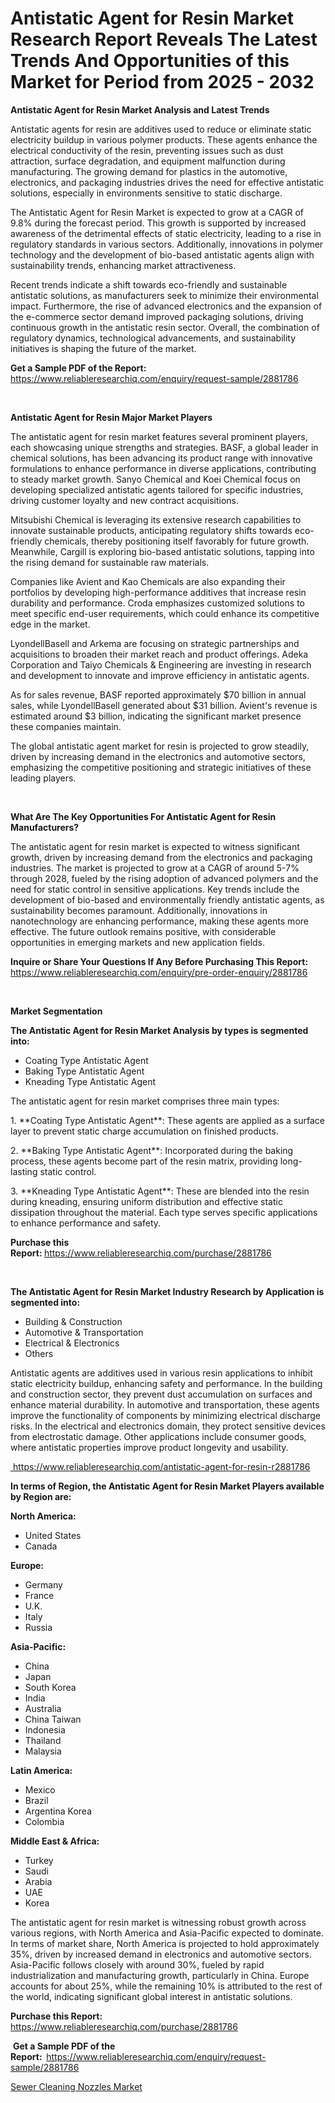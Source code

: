 <p><h1>Antistatic Agent for Resin Market Research Report Reveals The Latest Trends And Opportunities of this Market for Period from 2025 - 2032</h1></p><p><strong>Antistatic Agent for Resin Market Analysis and Latest Trends</strong></p>
<p><p>Antistatic agents for resin are additives used to reduce or eliminate static electricity buildup in various polymer products. These agents enhance the electrical conductivity of the resin, preventing issues such as dust attraction, surface degradation, and equipment malfunction during manufacturing. The growing demand for plastics in the automotive, electronics, and packaging industries drives the need for effective antistatic solutions, especially in environments sensitive to static discharge.</p><p>The Antistatic Agent for Resin Market is expected to grow at a CAGR of 9.8% during the forecast period. This growth is supported by increased awareness of the detrimental effects of static electricity, leading to a rise in regulatory standards in various sectors. Additionally, innovations in polymer technology and the development of bio-based antistatic agents align with sustainability trends, enhancing market attractiveness.</p><p>Recent trends indicate a shift towards eco-friendly and sustainable antistatic solutions, as manufacturers seek to minimize their environmental impact. Furthermore, the rise of advanced electronics and the expansion of the e-commerce sector demand improved packaging solutions, driving continuous growth in the antistatic resin sector. Overall, the combination of regulatory dynamics, technological advancements, and sustainability initiatives is shaping the future of the market.</p></p>
<p><strong>Get a Sample PDF of the Report:&nbsp;</strong> <a href="https://www.reliableresearchiq.com/enquiry/request-sample/2881786?utm_campaign=3058&utm_medium=2&utm_source=Github&utm_content=ia&utm_term=12032025&utm_id=antistatic-agent-for-resin">https://www.reliableresearchiq.com/enquiry/request-sample/2881786</a></p>
<p>&nbsp;</p>
<p><strong>Antistatic Agent for Resin Major Market Players</strong></p>
<p><p>The antistatic agent for resin market features several prominent players, each showcasing unique strengths and strategies. BASF, a global leader in chemical solutions, has been advancing its product range with innovative formulations to enhance performance in diverse applications, contributing to steady market growth. Sanyo Chemical and Koei Chemical focus on developing specialized antistatic agents tailored for specific industries, driving customer loyalty and new contract acquisitions.</p><p>Mitsubishi Chemical is leveraging its extensive research capabilities to innovate sustainable products, anticipating regulatory shifts towards eco-friendly chemicals, thereby positioning itself favorably for future growth. Meanwhile, Cargill is exploring bio-based antistatic solutions, tapping into the rising demand for sustainable raw materials.</p><p>Companies like Avient and Kao Chemicals are also expanding their portfolios by developing high-performance additives that increase resin durability and performance. Croda emphasizes customized solutions to meet specific end-user requirements, which could enhance its competitive edge in the market.</p><p>LyondellBasell and Arkema are focusing on strategic partnerships and acquisitions to broaden their market reach and product offerings. Adeka Corporation and Taiyo Chemicals & Engineering are investing in research and development to innovate and improve efficiency in antistatic agents.</p><p>As for sales revenue, BASF reported approximately $70 billion in annual sales, while LyondellBasell generated about $31 billion. Avient's revenue is estimated around $3 billion, indicating the significant market presence these companies maintain.</p><p>The global antistatic agent market for resin is projected to grow steadily, driven by increasing demand in the electronics and automotive sectors, emphasizing the competitive positioning and strategic initiatives of these leading players.</p></p>
<p>&nbsp;</p>
<p><strong>What Are The Key Opportunities For Antistatic Agent for Resin Manufacturers?</strong></p>
<p><p>The antistatic agent for resin market is expected to witness significant growth, driven by increasing demand from the electronics and packaging industries. The market is projected to grow at a CAGR of around 5-7% through 2028, fueled by the rising adoption of advanced polymers and the need for static control in sensitive applications. Key trends include the development of bio-based and environmentally friendly antistatic agents, as sustainability becomes paramount. Additionally, innovations in nanotechnology are enhancing performance, making these agents more effective. The future outlook remains positive, with considerable opportunities in emerging markets and new application fields.</p></p>
<p><strong>Inquire or Share Your Questions If Any Before Purchasing This Report:</strong> <a href="https://www.reliableresearchiq.com/enquiry/pre-order-enquiry/2881786?utm_campaign=3058&utm_medium=2&utm_source=Github&utm_content=ia&utm_term=12032025&utm_id=antistatic-agent-for-resin">https://www.reliableresearchiq.com/enquiry/pre-order-enquiry/2881786</a></p>
<p>&nbsp;</p>
<p><strong>Market Segmentation</strong></p>
<p><strong>The Antistatic Agent for Resin Market Analysis by types is segmented into:</strong></p>
<p><ul><li>Coating Type Antistatic Agent</li><li>Baking Type Antistatic Agent</li><li>Kneading Type Antistatic Agent</li></ul></p>
<p><p>The antistatic agent for resin market comprises three main types: </p><p>1. **Coating Type Antistatic Agent**: These agents are applied as a surface layer to prevent static charge accumulation on finished products.</p><p>   </p><p>2. **Baking Type Antistatic Agent**: Incorporated during the baking process, these agents become part of the resin matrix, providing long-lasting static control.</p><p>3. **Kneading Type Antistatic Agent**: These are blended into the resin during kneading, ensuring uniform distribution and effective static dissipation throughout the material. Each type serves specific applications to enhance performance and safety.</p></p>
<p><strong>Purchase this Report:&nbsp;</strong><a href="https://www.reliableresearchiq.com/purchase/2881786?utm_campaign=3058&utm_medium=2&utm_source=Github&utm_content=ia&utm_term=12032025&utm_id=antistatic-agent-for-resin">https://www.reliableresearchiq.com/purchase/2881786</a></p>
<p>&nbsp;</p>
<p><strong>The Antistatic Agent for Resin Market Industry Research by Application is segmented into:</strong></p>
<p><ul><li>Building & Construction</li><li>Automotive & Transportation</li><li>Electrical & Electronics</li><li>Others</li></ul></p>
<p><p>Antistatic agents are additives used in various resin applications to inhibit static electricity buildup, enhancing safety and performance. In the building and construction sector, they prevent dust accumulation on surfaces and enhance material durability. In automotive and transportation, these agents improve the functionality of components by minimizing electrical discharge risks. In the electrical and electronics domain, they protect sensitive devices from electrostatic damage. Other applications include consumer goods, where antistatic properties improve product longevity and usability.</p></p>
<p><a href="https://www.reliableresearchiq.com/antistatic-agent-for-resin-r2881786?utm_campaign=3058&utm_medium=2&utm_source=Github&utm_content=ia&utm_term=12032025&utm_id=antistatic-agent-for-resin">&nbsp;https://www.reliableresearchiq.com/antistatic-agent-for-resin-r2881786</a></p>
<p><strong>In terms of Region, the Antistatic Agent for Resin Market Players available by Region are:</strong></p>
<p>
    <p> <strong> North America: </strong>
        <ul>
            <li>United States</li>
            <li>Canada</li>
        </ul>
        </p> 
    <p> <strong> Europe: </strong>
        <ul>
            <li>Germany</li>
            <li>France</li>
            <li>U.K.</li>
            <li>Italy</li>
            <li>Russia</li>
        </ul>
        </p> 
    <p> <strong> Asia-Pacific: </strong>
        <ul>
            <li>China</li>
            <li>Japan</li>
            <li>South Korea</li>
            <li>India</li>
            <li>Australia</li>
            <li>China Taiwan</li>
            <li>Indonesia</li>
            <li>Thailand</li>
            <li>Malaysia</li>
        </ul>
        </p> 
    <p> <strong> Latin America: </strong>
        <ul>
            <li>Mexico</li>
            <li>Brazil</li>
            <li>Argentina Korea</li>
            <li>Colombia</li>
        </ul>
        </p> 
    <p> <strong> Middle East & Africa: </strong>
        <ul>
            <li>Turkey</li>
            <li>Saudi</li>
            <li>Arabia</li>
            <li>UAE</li>
            <li>Korea</li>
        </ul>
    </p>
    </p>
<p><p>The antistatic agent for resin market is witnessing robust growth across various regions, with North America and Asia-Pacific expected to dominate. In terms of market share, North America is projected to hold approximately 35%, driven by increased demand in electronics and automotive sectors. Asia-Pacific follows closely with around 30%, fueled by rapid industrialization and manufacturing growth, particularly in China. Europe accounts for about 25%, while the remaining 10% is attributed to the rest of the world, indicating significant global interest in antistatic solutions.</p></p>
<p><strong>Purchase this Report: </strong><a href="https://www.reliableresearchiq.com/purchase/2881786?utm_campaign=3058&utm_medium=2&utm_source=Github&utm_content=ia&utm_term=12032025&utm_id=antistatic-agent-for-resin">https://www.reliableresearchiq.com/purchase/2881786</a></p>
<p>&nbsp;<strong>Get a Sample PDF of the Report:&nbsp;&nbsp;</strong><a href="https://www.reliableresearchiq.com/enquiry/request-sample/2881786?utm_campaign=3058&utm_medium=2&utm_source=Github&utm_content=ia&utm_term=12032025&utm_id=antistatic-agent-for-resin">https://www.reliableresearchiq.com/enquiry/request-sample/2881786</a></p>
<p><strong></strong></p>
<p><p><a href="https://github.com/beroxiluwaya/Market-Research-Report-List-1/blob/main/sewer-cleaning-nozzles-market.md?utm_campaign=3058&utm_medium=2&utm_source=Github&utm_content=ia&utm_term=12032025&utm_id=antistatic-agent-for-resin">Sewer Cleaning Nozzles Market</a></p></p>